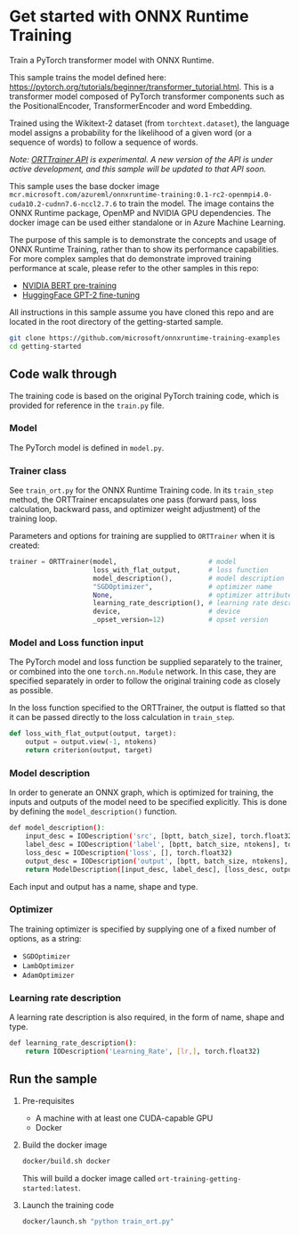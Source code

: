 # Get started with ONNX Runtime Training

Train a PyTorch transformer model with ONNX Runtime.

This sample trains the model defined here: https://pytorch.org/tutorials/beginner/transformer_tutorial.html. This is a transformer model composed of PyTorch transformer components such as the PositionalEncoder, TransformerEncoder and word Embedding.

Trained using the Wikitext-2 dataset (from `torchtext.dataset`), the language model assigns a probability for the likelihood of a given word (or a sequence of words) to follow a sequence of words.

_Note: [ORTTrainer API](https://github.com/microsoft/onnxruntime/blob/orttraining_rc1/orttraining/orttraining/python/ort_trainer.py#L480) is experimental. A new version of the API is under active development, and this sample will be updated to that API soon._

This sample uses the base docker image `mcr.microsoft.com/azureml/onnxruntime-training:0.1-rc2-openmpi4.0-cuda10.2-cudnn7.6-nccl2.7.6` to train the model. The image contains the ONNX Runtime package, OpenMP and NVIDIA GPU dependencies. The docker image can be used either standalone or in Azure Machine Learning.

The purpose of this sample is to demonstrate the concepts and usage of ONNX Runtime Training, rather than to show its performance capabilities. For more complex samples that do demonstrate improved training performance at scale, please refer to the other samples in this repo:

* [NVIDIA BERT pre-training](../nvidia-bert)
* [HuggingFace GPT-2 fine-tuning](../huggingface-gpt2)

All instructions in this sample assume you have cloned this repo and are located in the root directory of the getting-started sample.

```bash
git clone https://github.com/microsoft/onnxruntime-training-examples
cd getting-started
```

## Code walk through

The training code is based on the original PyTorch training code, which is provided for reference in the `train.py` file.

### Model

The PyTorch model is defined in `model.py`.

### Trainer class

See `train_ort.py` for the ONNX Runtime Training code. In its `train_step` method, the ORTTrainer encapsulates one pass (forward pass, loss calculation, backward pass, and optimizer weight adjustment) of the training loop.

Parameters and options for training are supplied to `ORTTrainer` when it is created:

```python
trainer = ORTTrainer(model,                       # model
                     loss_with_flat_output,       # loss function
                     model_description(),         # model description
                     "SGDOptimizer",              # optimizer name
                     None,                        # optimizer attributes
                     learning_rate_description(), # learning rate description
                     device,                      # device
                     _opset_version=12)           # opset version
```

### Model and Loss function input

The PyTorch model and loss function be supplied separately to the trainer, or combined into the one `torch.nn.Module` network. In this case, they are specified separately in order to follow the original training code as closely as possible.

In the loss function specified to the ORTTrainer, the output is flatted so that it can be passed directly to the loss calculation in `train_step`.

```python
def loss_with_flat_output(output, target):
    output = output.view(-1, ntokens)
    return criterion(output, target)
```

### Model description

In order to generate an ONNX graph, which is optimized for training, the inputs and outputs of the model need to be specified explicitly. This is done by defining the `model_description()` function.

```bash
def model_description():
    input_desc = IODescription('src', [bptt, batch_size], torch.float32)
    label_desc = IODescription('label', [bptt, batch_size, ntokens], torch.int64)
    loss_desc = IODescription('loss', [], torch.float32)
    output_desc = IODescription('output', [bptt, batch_size, ntokens], torch.float32)
    return ModelDescription([input_desc, label_desc], [loss_desc, output_desc])
```

Each input and output has a name, shape and type.

### Optimizer

The training optimizer is specified by supplying one of a fixed number of options, as a string:

* `SGDOptimizer`
* `LambOptimizer`
* `AdamOptimizer`

### Learning rate description

A learning rate description is also required, in the form of name, shape and type.

```bash
def learning_rate_description():
    return IODescription('Learning_Rate', [lr,], torch.float32)
```

## Run the sample

1. Pre-requisites

   * A machine with at least one CUDA-capable GPU
   * Docker

2. Build the docker image

    ```bash
    docker/build.sh docker
    ```

    This will build a docker image called `ort-training-getting-started:latest`.

3. Launch the training code

    ```bash
    docker/launch.sh "python train_ort.py"
    ```
